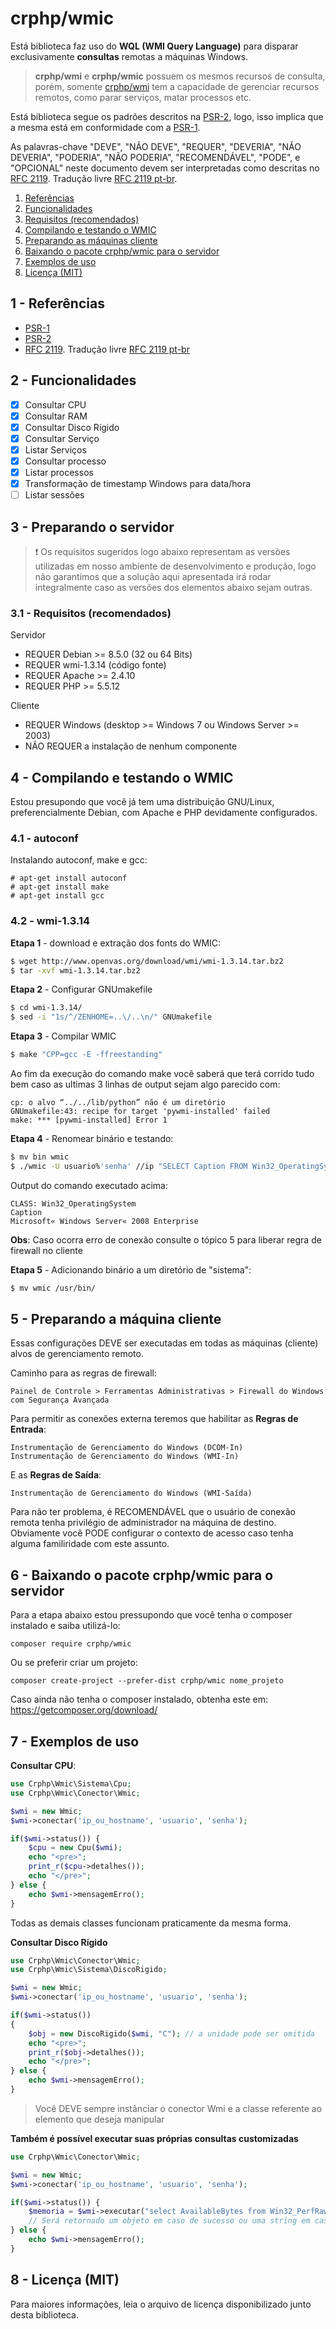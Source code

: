 # crphp/wmic
Está biblioteca faz uso do **WQL (WMI Query Language)** para disparar exclusivamente **consultas** 
remotas a máquinas Windows.

>**crphp/wmi** e **crphp/wmic** possuem os mesmos recursos de consulta, porém, somente 
[crphp/wmi](https://github.com/crphp/wmi) tem a capacidade de gerenciar recursos remotos, 
como parar serviços, matar processos etc.

Está biblioteca segue os padrões descritos na [PSR-2](http://www.php-fig.org/psr/psr-2/), logo, 
isso implica que a mesma está em conformidade com a [PSR-1](http://www.php-fig.org/psr/psr-1/).

As palavras-chave "DEVE", "NÃO DEVE", "REQUER", "DEVERIA", "NÃO DEVERIA", "PODERIA", "NÃO PODERIA", 
"RECOMENDÁVEL", "PODE", e "OPCIONAL" neste documento devem ser interpretadas como descritas no 
[RFC 2119](http://tools.ietf.org/html/rfc2119). Tradução livre [RFC 2119 pt-br](http://rfc.pt.webiwg.org/rfc2119).

1. [Referências](#referencia)
1. [Funcionalidades](#funcionalidades)
1. [Requisitos (recomendados)](#requisitos)
1. [Compilando e testando o WMIC](#compilando)
1. [Preparando as máquinas cliente](#preparando-a-maquina-cliente)
1. [Baixando o pacote crphp/wmic para o servidor](#wmic)
1. [Exemplos de uso](#exemplos)
1. [Licença (MIT)](#licenca)

## 1 - <a id="referencias"></a>Referências
 - [PSR-1](http://www.php-fig.org/psr/psr-1/)
 - [PSR-2](http://www.php-fig.org/psr/psr-2/)
 - [RFC 2119](http://tools.ietf.org/html/rfc2119). Tradução livre [RFC 2119 pt-br](http://rfc.pt.webiwg.org/rfc2119)

## 2 - <a id="funcionalidades"></a>Funcionalidades
- [x] Consultar CPU
- [x] Consultar RAM
- [x] Consultar Disco Rígido
- [x] Consultar Serviço
- [x] Listar Serviços
- [x] Consultar processo
- [x] Listar processos
- [x] Transformação de timestamp Windows para data/hora
- [ ] Listar sessões

## 3 - <a id="preparando-o-servidor"></a>Preparando o servidor
> :exclamation: Os requisitos sugeridos logo abaixo representam as versões utilizadas em nosso ambiente 
de desenvolvimento e produção, logo não garantimos que a solução aqui apresentada irá rodar integralmente 
caso as versões dos elementos abaixo sejam outras.

### 3.1 - <a id="requisitos"></a>Requisitos (recomendados)
Servidor
- REQUER Debian >= 8.5.0 (32 ou 64 Bits)
- REQUER wmi-1.3.14 (código fonte)
- REQUER Apache >= 2.4.10
- REQUER PHP >= 5.5.12

Cliente
- REQUER Windows (desktop >= Windows 7 ou Windows Server >= 2003)
- NÃO REQUER a instalação de nenhum componente

## 4 - <a id="compilando"></a>Compilando e testando o WMIC
Estou presupondo que você já tem uma distribuição GNU/Linux, preferencialmente 
Debian, com Apache e PHP devidamente configurados.

### 4.1 - autoconf
Instalando autoconf, make e gcc:
```
# apt-get install autoconf
# apt-get install make
# apt-get install gcc
```

### 4.2 - wmi-1.3.14
**Etapa 1** - download e extração dos fonts do WMIC:
```bash
$ wget http://www.openvas.org/download/wmi/wmi-1.3.14.tar.bz2
$ tar -xvf wmi-1.3.14.tar.bz2
```

**Etapa 2** - Configurar GNUmakefile
```bash
$ cd wmi-1.3.14/
$ sed -i "1s/^/ZENHOME=..\/..\n/" GNUmakefile
```

**Etapa 3** - Compilar WMIC
```bash
$ make "CPP=gcc -E -ffreestanding"
```

Ao fim da execução do comando make você saberá que terá corrido tudo bem caso as ultimas 3 linhas de output sejam algo parecido com:
```
cp: o alvo “../../lib/python” não é um diretório
GNUmakefile:43: recipe for target 'pywmi-installed' failed
make: *** [pywmi-installed] Error 1
```

**Etapa 4** - Renomear binário e testando:
```bash
$ mv bin wmic
$ ./wmic -U usuario%'senha' //ip "SELECT Caption FROM Win32_OperatingSystem"
```

Output do comando executado acima:
```
CLASS: Win32_OperatingSystem
Caption
Microsoft« Windows Server« 2008 Enterprise 
```

**Obs**: Caso ocorra erro de conexão consulte o tópico 5 para liberar regra de firewall no cliente

**Etapa 5** - Adicionando binário a um diretório de "sistema":
```bash
$ mv wmic /usr/bin/
```

## 5 - <a id="preparando-a-maquina-cliente"></a>Preparando a máquina cliente
Essas configurações DEVE ser executadas em todas as máquinas (cliente) alvos de gerenciamento remoto.

Caminho para as regras de firewall:
```
Painel de Controle > Ferramentas Administrativas > Firewall do Windows com Segurança Avançada
```

Para permitir as conexões externa teremos que habilitar as **Regras de Entrada**:
```
Instrumentação de Gerenciamento do Windows (DCOM-In)
Instrumentação de Gerenciamento do Windows (WMI-In)
```

E as **Regras de Saída**:
```
Instrumentação de Gerenciamento do Windows (WMI-Saída)
```

Para não ter problema, é RECOMENDÁVEL que o usuário de conexão remota tenha privilégio de administrador 
na máquina de destino. Obviamente você PODE configurar o contexto de acesso caso tenha alguma familiridade 
com este assunto.

## 6 - <a id="wmic"></a>Baixando o pacote crphp/wmic para o servidor
Para a etapa abaixo estou pressupondo que você tenha o composer instalado e saiba utilizá-lo:
```
composer require crphp/wmic
```

Ou se preferir criar um projeto:
```
composer create-project --prefer-dist crphp/wmic nome_projeto
```

Caso ainda não tenha o composer instalado, obtenha este em: https://getcomposer.org/download/

## 7 - <a id="exemplos"></a>Exemplos de uso
**Consultar CPU**:
```php
use Crphp\Wmic\Sistema\Cpu;
use Crphp\Wmic\Conector\Wmic;

$wmi = new Wmic;
$wmi->conectar('ip_ou_hostname', 'usuario', 'senha');

if($wmi->status()) {
    $cpu = new Cpu($wmi);
    echo "<pre>";
    print_r($cpu->detalhes());
    echo "</pre>";   
} else {
    echo $wmi->mensagemErro();
}
```

Todas as demais classes funcionam praticamente da mesma forma.

**Consultar Disco Rígido**
```php
use Crphp\Wmic\Conector\Wmic;
use Crphp\Wmic\Sistema\DiscoRigido;

$wmi = new Wmic;
$wmi->conectar('ip_ou_hostname', 'usuario', 'senha');

if($wmi->status())
{
    $obj = new DiscoRigido($wmi, "C"); // a unidade pode ser omitida
    echo "<pre>";
    print_r($obj->detalhes());
    echo "</pre>";   
} else {
    echo $wmi->mensagemErro();
}
```
> Você DEVE sempre instânciar o conector Wmi e a classe referente ao elemento que deseja manipular

**Também é possível executar suas próprias consultas customizadas**
```php
use Crphp\Wmic\Conector\Wmic;

$wmi = new Wmic;
$wmi->conectar('ip_ou_hostname', 'usuario', 'senha');

if($wmi->status()) {
    $memoria = $wmi->executar("select AvailableBytes from Win32_PerfRawData_PerfOS_Memory");
    // Será retornado um objeto em caso de sucesso ou uma string em caso de erro
} else {
    echo $wmi->mensagemErro();
}
```

## 8 - <a id="licenca">Licença (MIT)
Para maiores informações, leia o arquivo de licença disponibilizado junto desta biblioteca.